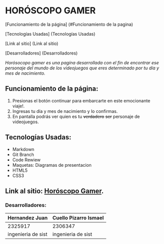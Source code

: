 # **HORÓSCOPO GAMER**


[Funcionamiento de la página] (#Funcionamiento de la pagina)

[Tecnologías Usadas] (Tecnologías Usadas)

[Link al sitio] (Link al sitio)

[Desarrolladores] (Desarrolladores)


*Horósocopo gamer es una pagína desarrollada con el fin de encontrar ese personaje del mundo de los videojuegos
que eres determinado por tu día y mes de nacimiento.*

## Funcionamiento de la página:

1. Presionas el botón continuar para embarcarte en este emocionante viaje!.
2. Ingresas tu día y mes de nacimiento y lo confirmas.
3. En pantalla podrás ver quien es tu ~~verdadero~~ ~~ser~~ personaje de videojuegos.

## Tecnologías Usadas: ##

- Markdown
- Git Branch
- Code Rewiew
- Maquetas: Diagramas de presentacion
- HTML5
- CSS3

## Link al sitio: [Horóscopo Gamer](https://ucc-labcompu2.github.io/proyecto2024-cuello-hernandez/).

### **Desarrolladores:**

| Hernandez Juan     | Cuello Pizarro Ismael |
|--------------------|-----------------------|
| 2325917            | 2306347               |
| ingenieria de sist | ingenieria de sist    |
